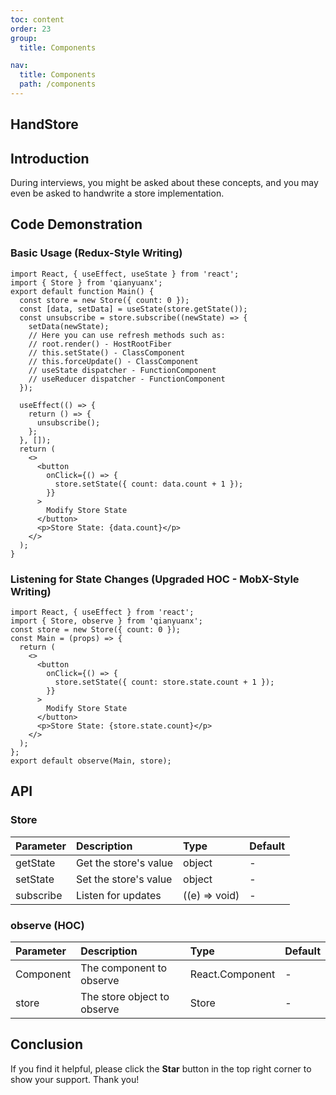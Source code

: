 ```yaml
---
toc: content
order: 23
group:
  title: Components

nav:
  title: Components
  path: /components
---
```


## HandStore

## Introduction

During interviews, you might be asked about these concepts, and you may even be asked to handwrite a store implementation.

## Code Demonstration

### Basic Usage (Redux-Style Writing)

```tsx
import React, { useEffect, useState } from 'react';
import { Store } from 'qianyuanx';
export default function Main() {
  const store = new Store({ count: 0 });
  const [data, setData] = useState(store.getState());
  const unsubscribe = store.subscribe((newState) => {
    setData(newState);
    // Here you can use refresh methods such as:
    // root.render() - HostRootFiber
    // this.setState() - ClassComponent
    // this.forceUpdate() - ClassComponent
    // useState dispatcher - FunctionComponent
    // useReducer dispatcher - FunctionComponent
  });

  useEffect(() => {
    return () => {
      unsubscribe();
    };
  }, []);
  return (
    <>
      <button
        onClick={() => {
          store.setState({ count: data.count + 1 });
        }}
      >
        Modify Store State
      </button>
      <p>Store State: {data.count}</p>
    </>
  );
}
```

### Listening for State Changes (Upgraded HOC - MobX-Style Writing)

```tsx
import React, { useEffect } from 'react';
import { Store, observe } from 'qianyuanx';
const store = new Store({ count: 0 });
const Main = (props) => {
  return (
    <>
      <button
        onClick={() => {
          store.setState({ count: store.state.count + 1 });
        }}
      >
        Modify Store State
      </button>
      <p>Store State: {store.state.count}</p>
    </>
  );
};
export default observe(Main, store);
```

## API

### Store

| Parameter | Description           | Type          | Default |
| :-------- | :-------------------- | :------------ | :------ |
| getState  | Get the store's value | object        | -       |
| setState  | Set the store's value | object        | -       |
| subscribe | Listen for updates    | ((e) => void) | -       |

### observe (HOC)

| Parameter | Description                 | Type            | Default |
| :-------- | :-------------------------- | :-------------- | :------ |
| Component | The component to observe    | React.Component | -       |
| store     | The store object to observe | Store           | -       |

## Conclusion

If you find it helpful, please click the **Star** button in the top right corner to show your support. Thank you!
